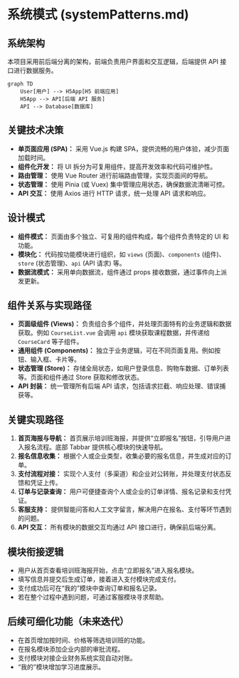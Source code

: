 # 系统模式 (systemPatterns.md)

## 系统架构

本项目采用前后端分离的架构，前端负责用户界面和交互逻辑，后端提供 API 接口进行数据服务。

```mermaid
graph TD
    User[用户] --> H5App[H5 前端应用]
    H5App --> API[后端 API 服务]
    API --> Database[数据库]
```

## 关键技术决策

*   **单页面应用 (SPA)：** 采用 Vue.js 构建 SPA，提供流畅的用户体验，减少页面加载时间。
*   **组件化开发：** 将 UI 拆分为可复用组件，提高开发效率和代码可维护性。
*   **路由管理：** 使用 Vue Router 进行前端路由管理，实现页面间的导航。
*   **状态管理：** 使用 Pinia (或 Vuex) 集中管理应用状态，确保数据流清晰可控。
*   **API 交互：** 使用 Axios 进行 HTTP 请求，统一处理 API 请求和响应。

## 设计模式

*   **组件模式：** 页面由多个独立、可复用的组件构成，每个组件负责特定的 UI 和功能。
*   **模块化：** 代码按功能模块进行组织，如 `views` (页面)、`components` (组件)、`store` (状态管理)、`api` (API 请求) 等。
*   **数据流模式：** 采用单向数据流，组件通过 props 接收数据，通过事件向上派发更新。

## 组件关系与实现路径

*   **页面级组件 (Views)：** 负责组合多个组件，并处理页面特有的业务逻辑和数据获取。例如 `CourseList.vue` 会调用 `api` 模块获取课程数据，并传递给 `CourseCard` 等子组件。
*   **通用组件 (Components)：** 独立于业务逻辑，可在不同页面复用。例如按钮、输入框、卡片等。
*   **状态管理 (Store)：** 存储全局状态，如用户登录信息、购物车数据、订单列表等。页面和组件通过 Store 获取和修改状态。
*   **API 封装：** 统一管理所有后端 API 请求，包括请求拦截、响应处理、错误捕获等。

## 关键实现路径

1.  **首页海报与导航：** 首页展示培训班海报，并提供“立即报名”按钮，引导用户进入报名流程。底部 Tabbar 提供核心模块的快速导航。
2.  **报名信息收集：** 根据个人或企业类型，收集必要的报名信息，并生成对应的订单。
3.  **支付流程对接：** 实现个人支付（多渠道）和企业对公转账，并处理支付状态反馈和凭证上传。
4.  **订单与记录查询：** 用户可便捷查询个人或企业的订单详情、报名记录和支付凭证。
5.  **客服支持：** 提供智能问答和人工文字留言，解决用户在报名、支付等环节遇到的问题。
6.  **API 交互：** 所有模块的数据交互均通过 API 接口进行，确保前后端分离。

## 模块衔接逻辑

*   用户从首页查看培训班海报开始，点击“立即报名”进入报名模块。
*   填写信息并提交后生成订单，接着进入支付模块完成支付。
*   支付成功后可在“我的”模块中查询订单和报名记录。
*   若在整个过程中遇到问题，可通过客服模块寻求帮助。

## 后续可细化功能（未来迭代）

*   在首页增加按时间、价格等筛选培训班的功能。
*   在报名模块添加企业内部的审批流程。
*   支付模块对接企业财务系统实现自动对账。
*   “我的”模块增加学习进度展示。

